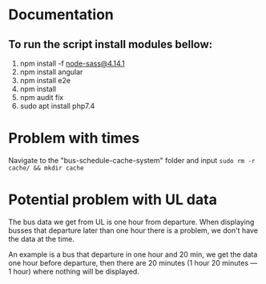 # Documentation
## To run the script install modules bellow:
1. npm install -f node-sass@4.14.1
1. npm install angular
1. npm install e2e
1. npm install
1. npm audit fix
1. sudo apt install php7.4

# Problem with times
Navigate to the "bus-schedule-cache-system" folder and input `sudo rm -r cache/ && mkdir cache`

# Potential problem with UL data
The bus data we get from UL is one hour from departure. When displaying busses that departure later than one hour there is a problem, we don't have the data at the time.

An example is a bus that departure in one hour and 20 min, we get the data one hour before departure, then there are 20 minutes (1 hour 20 minutes — 1 hour) where nothing will be displayed.
